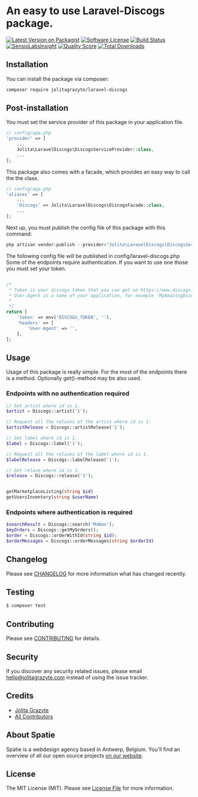 # An easy to use Laravel-Discogs package.

[![Latest Version on Packagist](https://img.shields.io/packagist/v/jolitagrazyte/laravel-discogs.svg?style=flat-square)](https://packagist.org/packages/jolitagrazyte/laravel-discogs)
[![Software License](https://img.shields.io/badge/license-MIT-brightgreen.svg?style=flat-square)](LICENSE.md)
[![Build Status](https://img.shields.io/travis/JolitaGrazyte/laravel-discogs/master.svg?style=flat-square)](https://travis-ci.org/JolitaGrazyte/laravel-discogs)
[![SensioLabsInsight](https://img.shields.io/sensiolabs/i/xxxxxxxxx.svg?style=flat-square)](https://insight.sensiolabs.com/projects/xxxxxxxxx)
[![Quality Score](https://img.shields.io/scrutinizer/g/JolitaGrazyte/laravel-discogs.svg?style=flat-square)](https://scrutinizer-ci.com/g/JolitaGrazyte/laravel-discogs)
[![Total Downloads](https://img.shields.io/packagist/dt/jolitagrazyte/laravel-discogs.svg?style=flat-square)](https://packagist.org/packages/jolitagrazyte/laravel-discogs)


## Installation

You can install the package via composer:

``` bash
composer require jolitagrazyte/laravel-discogs
```

## Post-installation

You must set the service provider of this package in your application file.

``` php
// config/app.php
'provider' => [
    ...
    Jolita\LaravelDiscogs\DiscogsServiceProvider::class,
    ...
];
```

This package also comes with a facade, which provides an easy way to call the the class. 

``` php
// config/app.php
'aliases' => [
    ...
    'Discogs' => Jolita\LaravelDiscogs\DiscogsFacade::class,
    ...
];
```

Next up, you must publish the config file of this package with this command:

``` php
php artisan vendor:publish --provider="Jolita\LaravelDiscogs\DiscogsServiceProvider"
```

The following config file will be published in config/laravel-discogs.php
Some of the endpoints require authentication. 
If you want to use one those you must set your token.

``` php

/*
 * Token is your discogs token that you can get on https://www.discogs.com/settings/developers page.
 * User-Agent is a name of your application, for example 'MyAmazingDiscogsApp/1.0'.
 *
 */
return [
    'token' => env('DISCOGS_TOKEN', ''),
    'headers' => [
        'User-Agent' => '',
    ],
];
```



## Usage

Usage of this package is really simple. 
For the most of the endpoints there is a method.
Optionally get()-method may be also used. 

### Endpoints with no authentication required

``` php
// Get artist where id is 1.
$artist = Discogs::artist('1');

// Request all the relases of the artist where id is 1.   
$artistRelease = Discogs::artistRelease('1');

// Get label where id is 1.
$label = Discogs::label('1');

// Request all the relases of the label where id is 1.
$labelRelease = Discogs::labelRelease('1');

// Get relase where id is 1.
$release = Discogs::release('1');


getMarketplaceListing(string $id)
getUsersInventory(string $userName)
```

### Endpoints where authentication is required

```php
$searchResult = Discogs::search('MoWax');
$myOrders = Discogs::getMyOrders();
$order = Discogs::orderWithId(string $id);
$orderMessages = Discogs::orderMessages(string $orderId)
```

## Changelog

Please see [CHANGELOG](CHANGELOG.md) for more information what has changed recently.

## Testing

``` bash
$ composer test
```

## Contributing

Please see [CONTRIBUTING](CONTRIBUTING.md) for details.

## Security

If you discover any security related issues, please email hello@jolitagrazyte.com instead of using the issue tracker.

## Credits

- [Jolita Grazyte](https://github.com/JolitaGrazyte)
- [All Contributors](../../contributors)

## About Spatie
Spatie is a webdesign agency based in Antwerp, Belgium. You'll find an overview of all our open source projects [on our website](https://spatie.be/opensource).

## License

The MIT License (MIT). Please see [License File](LICENSE.md) for more information.
